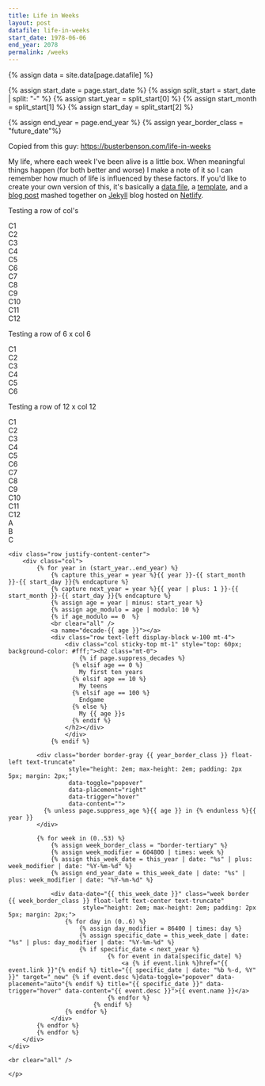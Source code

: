 ```yaml
---
title: Life in Weeks
layout: post
datafile: life-in-weeks
start_date: 1978-06-06
end_year: 2078
permalink: /weeks
---
```


<style>
.life-in-weeks h2 {
	margin-top: 0;
}
.life-in-weeks .border-tertiary {
	border-color: #eee;
	color: #666;
}
.life-in-weeks .border-tertiary a {
	color: #666;
}
.life-in-weeks .week a {
	text-decoration: none;
}
.life-in-weeks .future-date {
	background-color: #eee;
}
.float-left{
    float: left!important;
}
</style>

{% assign data   = site.data[page.datafile] %}

{% assign start_date = page.start_date %}
{% assign split_start = start_date | split: "-" %}
{% assign start_year = split_start[0] %}
{% assign start_month = split_start[1] %}
{% assign start_day = split_start[2] %}

<script>console.log("{{page.datafile }}");</script>
<script>console.log({{site.data | json }});</script>
<!--
<script>console.log({{data | json }});</script>
-->

{% assign end_year = page.end_year %}
{% assign year_border_class = "future_date"%}

Copied from this guy: <https://busterbenson.com/life-in-weeks>

My life, where each week I've been alive is a little box. When meaningful things happen (for both better and worse) I make a note of it so I can remember how much of life is influenced by these factors. If you'd like to create your own version of this, it's basically a [data file](https://github.com/busterbenson/notes/blob/master/_data/life-in-weeks.yml), a [template](https://github.com/busterbenson/notes/blob/master/_layouts/life-in-weeks.html), and a [blog post](https://github.com/busterbenson/notes/blob/master/_pages/life-in-weeks.md) mashed together on [Jekyll](https://jekyllrb.com/) blog hosted on [Netlify](https://www.netlify.com/).

Testing a row of col's

<div class="life-in-weeks container">
  <div class="row">
    <div class="col"> C1</div>
    <div class="col"> C2 </div>
    <div class="col"> C3 </div>
    <div class="col"> C4 </div>
    <div class="col"> C5 </div>
    <div class="col"> C6 </div>
    <div class="col"> C7 </div>
    <div class="col"> C8 </div>
    <div class="col"> C9 </div>
    <div class="col"> C10 </div>
    <div class="col"> C11 </div>
    <div class="col"> C12 </div>
  </div>
</div>

Testing a row of 6 x col 6

<div class="life-in-weeks container">
  <div class="row">
    <div class="col-6"> C1</div>
    <div class="col-6"> C2</div>
    <div class="col-6"> C3</div>
    <div class="col-6"> C4</div>
    <div class="col-6"> C5</div>
    <div class="col-6"> C6</div>
  </div>
</div>

Testing a row of 12 x col 12

<div class="life-in-weeks container">
  <div class="row">
    <div class="col-12"> C1</div>
    <div class="col-12"> C2</div>
    <div class="col-12"> C3</div>
    <div class="col-12"> C4</div>
    <div class="col-12"> C5</div>
    <div class="col-12"> C6</div>
    <div class="col-12"> C7</div>
    <div class="col-12"> C8</div>
    <div class="col-12"> C9</div>
    <div class="col-12"> C10</div>
    <div class="col-12"> C11</div>
    <div class="col-12"> C12</div>
  </div>
</div>

<div class="life-in-weeks container">
	<div class="row justify-content-center">
		<div class="col-12">
            A
		</div>
		<div class="col-12">
            B
		</div>
		<div class="col-12">
            C
		</div>
	</div>

    <div class="row justify-content-center">
    	<div class="col">
    		{% for year in (start_year..end_year) %}
    			{% capture this_year = year %}{{ year }}-{{ start_month }}-{{ start_day }}{% endcapture %}
    			{% capture next_year = year %}{{ year | plus: 1 }}-{{ start_month }}-{{ start_day }}{% endcapture %}
    			{% assign age = year | minus: start_year %}
    			{% assign age_modulo = age | modulo: 10 %}
    			{% if age_modulo == 0  %}
    		    <br clear="all" />
    		    <a name="decade-{{ age }}"></a>
    		    <div class="row text-left display-block w-100 mt-4">
    			    <div class="col sticky-top mt-1" style="top: 60px; background-color: #fff;"><h2 class="mt-0">
    			    	{% if page.suppress_decades %}
    			      {% elsif age == 0 %}
    			        My first ten years
    			      {% elsif age == 10 %}
    			        My teens
    			      {% elsif age == 100 %}
    			        Endgame
    			      {% else %}
    			        My {{ age }}s
    			      {% endif %}
    			    </h2></div>
    			  	</div>
    			{% endif %}

    	    <div class="border border-gray {{ year_border_class }} float-left text-truncate"
    	    		 style="height: 2em; max-height: 2em; padding: 2px 5px; margin: 2px;"
    	    		 data-toggle="popover"
    	    		 data-placement="right"
    	    		 data-trigger="hover"
    	    		 data-content="">
    	      {% unless page.suppress_age %}{{ age }} in {% endunless %}{{ year }}
    	    </div>

    	    {% for week in (0..53) %}
    		    {% assign week_border_class = "border-tertiary" %}
    		    {% assign week_modifier = 604800 | times: week %}
    		    {% assign this_week_date = this_year | date: "%s" | plus: week_modifier | date: "%Y-%m-%d" %}
    		    {% assign end_year_date = this_week_date | date: "%s" | plus: week_modifier | date: "%Y-%m-%d" %}

    	    	<div data-date="{{ this_week_date }}" class="week border {{ week_border_class }} float-left text-center text-truncate"
    	    			 style="height: 2em; max-height: 2em; padding: 2px 5px; margin: 2px;">
    	    		{% for day in (0..6) %}
    				    {% assign day_modifier = 86400 | times: day %}
    	    			{% assign specific_date = this_week_date | date: "%s" | plus: day_modifier | date: "%Y-%m-%d" %}
    	    			{% if specific_date < next_year %}
    							{% for event in data[specific_date] %}
    								<a {% if event.link %}href="{{ event.link }}"{% endif %} title="{{ specific_date | date: "%b %-d, %Y" }}" target="_new" {% if event.desc %}data-toggle="popover" data-placement="auto"{% endif %} title="{{ specific_date }}" data-trigger="hover" data-content="{{ event.desc }}">{{ event.name }}</a>
    							{% endfor %}
    						{% endif %}
    	    		{% endfor %}
    	    	</div>
    	    {% endfor %}
    		{% endfor %}
    	</div>
    </div>

    <br clear="all" />

    </p>

</div> <!-- End life in weeks -->

<script>
    console.log("+Adding onReady");
	defer(function () {
	  $(function () {
			var today = new Date();
			$( ".week" ).each(function( index ) {
			  if (today < Date.parse($( this ).attr('data-date'))) {
			  	$( this ).addClass('future-date');
			  }
			});
	  })
	});
</script>
